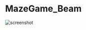 # MazeGame_Beam
![screenshot](https://github.com/user-attachments/assets/64037326-491e-41c8-9399-b9dedadbb688)
